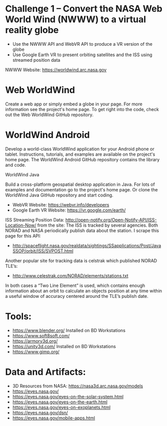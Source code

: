 # Challenge 1 – Convert the NASA Web World Wind (NWWW) to a virtual reality globe

* Use the NWWW API and WebVR API to produce a VR version of the globe
* Use Google Earth VR to present orbiting satellites and the ISS using streamed position data

NWWW Website:  https://worldwind.arc.nasa.gov

# Web WorldWind

Create a web app or simply embed a globe in your page. For more information see the project's home page. To get right into the code, check out the Web WorldWind GitHub repository.

# WorldWind Android

Develop a world-class WorldWind application for your Android phone or tablet. Instructions, tutorials, and examples are available on the project's home page. The WorldWind Android GitHub repository contains the library and code.

WorldWind Java

Build a cross-platform geospatial desktop application in Java. For lots of examples and documentation go to the project's home page. Or clone the WorldWind Java GitHub repository and start coding.

* WebVR Website:  https://webvr.info/developers
* Google Earth VR Website:  https://vr.google.com/earth/

ISS Streaming Position Data:  http://open-notify.org/Open-Notify-API/ISS-Location-Now/
from the site:  The ISS is tracked by several agencies. Both NORAD and NASA periodically publish data about the station. I scrape this page for this API:

* http://spaceflight.nasa.gov/realdata/sightings/SSapplications/Post/JavaSSOP/orbit/ISS/SVPOST.html

Another popular site for tracking data is celstrak which published NORAD TLE’s:

* http://www.celestrak.com/NORAD/elements/stations.txt

In both cases a “Two Line Element” is used, which contains enough information about an orbit to calculate an objects position at any time within a useful window of accuracy centered around the TLE’s publish date.
 
# Tools:

* https://www.blender.org/	Installed on BD Workstations
* https://www.soft8soft.com/
* https://armory3d.org/
* https://unity3d.com/	Installed on BD Workstations
* https://www.gimp.org/

# Data and Artifacts:

* 3D Resources from NASA:  https://nasa3d.arc.nasa.gov/models
* https://eyes.nasa.gov/
* https://eyes.nasa.gov/eyes-on-the-solar-system.html
* https://eyes.nasa.gov/eyes-on-the-earth.html
* https://eyes.nasa.gov/eyes-on-exoplanets.html
* https://eyes.nasa.gov/dsn/
* https://eyes.nasa.gov/mobile-apps.html


